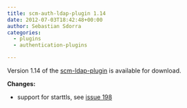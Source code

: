 ```yaml
---
title: scm-auth-ldap-plugin 1.14
date: 2012-07-03T18:42:48+00:00
author: Sebastian Sdorra
categories:
  - plugins
  - authentication-plugins

---
```

Version 1.14 of the [scm-ldap-plugin](https://github.com/scm-manager/scm-ldap-plugin) is available for download.

**Changes:**

- support for starttls, see [issue 198](https://github.com/scm-manager/scm-manager/issues/198)
